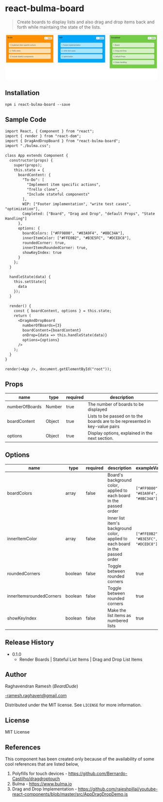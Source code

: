 # react-bulma-board

> Create boards to display lists and also drag and drop items back and forth while maintaing the state of the lists.

![](bulma-board.png)

## Installation

```
npm i react-bulma-board --save
```

## Sample Code

```
import React, { Component } from "react";
import { render } from "react-dom";
import { DragAndDropBoard } from "react-bulma-board";
import "./bulma.css";

class App extends Component {
  constructor(props) {
    super(props);
    this.state = {
      boardContent: {
        "To-Do": [
          "Implement item specific actions",
          "Trello clone",
          "Include stateful components"
        ],
        WIP: ["Footer implementation", "write test cases", "optimization"],
        Completed: ["Board", "Drag and Drop", "default Props", "State Handling"]
      },
      options: {
        boardColors: ["#FF9800", "#03A9F4", "#8BC34A"],
        innerItemColor: ["#FFE0B2", "#B3E5FC", "#DCEDC8"],
        roundedCorner: true,
        innerItemsRoundedCorner: true,
        showKeyIndex: true
      }
    };
  }

  handleState(data) {
    this.setState({
      data
    });
  }

  render() {
    const { boardContent, options } = this.state;
    return (
      <DragAndDropBoard
        numberOfBoards={3}
        boardContent={boardContent}
        onDrop={data => this.handleState(data)}
        options={options}
      />
    );
  }
}

render(<App />, document.getElementById("root"));
```

## Props

| name           | type   | required | description                                                                  |
| -------------- | ------ | -------- | ---------------------------------------------------------------------------- |
| numberOfBoards | Number | true     | The number of boards to be displayed                                         |
| boardContent   | Object | true     | Lists to be passed on to the boards are to be represented in key-value pairs |
| options        | Object | true     | Display options, explained in the next section.                              |

## Options

| name                     | type    | required | description                                                                   | exampleValue                        | defaultValue |
| ------------------------ | ------- | -------- | ----------------------------------------------------------------------------- | ----------------------------------- | ------------ |
| boardColors              | array   | false    | Board's background color, applied to each board in the passed order           | `["#FF9800", "#03A9F4", "#8BC34A"]` | `#fff`       |
| innerItemColor           | array   | false    | Inner list item's background color, applied to each board in the passed order | `["#FFE0B2", "#B3E5FC", "#DCEDC8"]` | `#fff`       |
| roundedCorners           | boolean | false    | Toggle between rounded corners                                                | true                                | `false`      |
| innerItemsroundedCorners | boolean | false    | Toggle between rounded corners                                                | true                                | `false`      |
| showKeyIndex             | boolean | false    | Make the list items as numbered lists                                         | true                                | `false`      |

## Release History

- 0.1.0
  - Render Boards | Stateful List Items | Drag and Drop List Items

## Author

Raghavendran Ramesh (_BeardDude_)

-ramesh.raghaven@gmail.com

Distributed under the MIT license. See `LICENSE` for more information.

## License

MIT License

## References

This component has been created only because of the availability of some cool references that are listed below,

1. Polyfills for touch devices - <https://github.com/Bernardo-Castilho/dragdroptouch>
2. Bulma - <https://www.bulma.io>
3. Drag and Drop Implementation - https://github.com/rajeshpillai/youtube-react-components/blob/master/src/AppDragDropDemo.js
